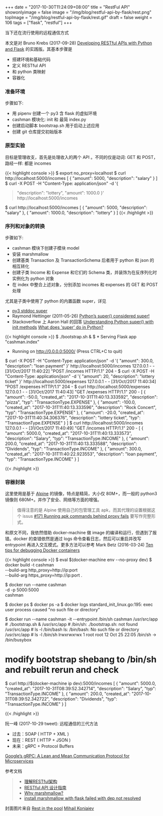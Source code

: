 +++
date = "2017-10-30T11:24:09+08:00"
title = "RestFul API"
showonlyimage = false
image = "/img/blog/restful-api-by-flask/rest.png"
topImage =  "/img/blog/restful-api-by-flask/rest.gif"
draft = false
weight = 106
tags = ["flask", "restful"]
+++

当下还在流行使用的远程通信方式
<!--more-->

本文是对 Bruno Krebs (2017-09-28) [Developing RESTful APIs with Python and Flask](https://auth0.com/blog/developing-restful-apis-with-python-and-flask/) 的实践版。其基本步骤是

- 搭建环境和基础代码
- 定义 RESTful API 
- 和 python 类映射
- 容器化

### 准备环境

步骤如下:

- 用 pipenv 创建一个 py3 含 flask 的虚拟环境
- cashman 模块化: init 和 最简 index.py 
- 创建启动脚本 bootstrap.sh 用于启动上述应用
- 创建 git 仓库提交初始版本


### 原型实验

目标是管理收支，首先是处理收入的两个 API 。不同的仅是动词: GET 和 POST，路经一样: 都是 incomes

{{< highlight console >}}
$ export no_proxy=localhost
$ curl http://localhost:5000/incomes
[
  {
    "amount": 5000, 
    "description": "salary"
  }
]
$ curl -X POST -H "Content-Type: application/json" -d '{
>    "description": "lottery",
>    "amount": 1000.0
> }' http://localhost:5000/incomes

$ curl http://localhost:5000/incomes
[
  {
    "amount": 5000, 
    "description": "salary"
  }, 
  {
    "amount": 1000.0, 
    "description": "lottery"
  }
]
{{< /highlight >}}

### 序列和对象的转换

步骤如下:

- cashman 模块下创建子模块 model
- 安装 marshmallow 
- 创建基类 Transaction 及 TransactionSchema 后者用于 python 和 json 的相互转化
- 创建子类 Income 和 Expense 和它们的 Schema 类，并装饰为在反序列化时实例化为 python 对象
- 在 index 中整合上述对象，分别添加 incomes 和 expenses 的 GET 和 POST 处理

尤其是子类中使用了 python 的内置函数 super，详见 

- [py3 stddoc super](https://docs.python.org/3.6/library/functions.html#super) 
- Raymond Hettinger (2011-05-26) [Python’s super() considered super!](https://rhettinger.wordpress.com/2011/05/26/super-considered-super/) 
- Stackoverflow 上 Aaron Hall 的回答 [Understanding Python super() with init methods](https://stackoverflow.com/a/27134600/4393386) [What does 'super' do in Python?](https://stackoverflow.com/a/33469090/4393386)

{{< highlight console >}}
$ ./bootstrap.sh &
$  * Serving Flask app "cashman.index"
 * Running on http://0.0.0.0:5000/ (Press CTRL+C to quit)

$ curl -X POST -H "Content-Type: application/json" -d '{
    "amount": 300.0,
    "description": "loan payment"
}' http://localhost:5000/incomes
127.0.0.1 - - [31/Oct/2017 11:40:22] "POST /incomes HTTP/1.1" 204 -
$ curl -X POST -H "Content-Type: application/json" -d '{
    "amount": 20,
    "description": "lottery ticket"
}' http://localhost:5000/expenses
127.0.0.1 - - [31/Oct/2017 11:40:34] "POST /expenses HTTP/1.1" 204 -
$ curl http://localhost:5000/expenses
127.0.0.1 - - [31/Oct/2017 11:40:43] "GET /expenses HTTP/1.1" 200 -
[
  {
    "amount": -50.0, 
    "created_at": "2017-10-31T11:40:13.333592", 
    "description": "pizza", 
    "typ": "TransactionType.EXPENSE"
  }, 
  {
    "amount": -100.0, 
    "created_at": "2017-10-31T11:40:13.333596", 
    "description": "Rock Concert", 
    "typ": "TransactionType.EXPENSE"
  }, 
  {
    "amount": -20.0, 
    "created_at": "2017-10-31T11:40:34.306376", 
    "description": "lottery ticket", 
    "typ": "TransactionType.EXPENSE"
  }
]
$ curl http://localhost:5000/incomes
127.0.0.1 - - [31/Oct/2017 11:40:49] "GET /incomes HTTP/1.1" 200 -
[
  {
    "amount": 5000.0, 
    "created_at": "2017-10-31T11:40:13.333573", 
    "description": "Salary", 
    "typ": "TransactionType.INCOME"
  }, 
  {
    "amount": 200.0, 
    "created_at": "2017-10-31T11:40:13.333588", 
    "description": "Dividends", 
    "typ": "TransactionType.INCOME"
  }, 
  {
    "amount": 300.0, 
    "created_at": "2017-10-31T11:40:22.923553", 
    "description": "loan payment", 
    "typ": "TransactionType.INCOME"
  }
]

{{< /highlight >}}

### 容器封装

这里使用是基于 [Alpine](https://en.wikipedia.org/wiki/Alpine_Linux) 的镜像，特点是精简，大小仅 80M+，而一般的 python3 镜像则 680M+。并作了安全、网络等方面的增强。

> 值得注意的是 Alpine 使用自己的包管理工具 apk，而其代理的设置根据这个 issus [#171 Running apk commands behind proxy fails](https://github.com/gliderlabs/docker-alpine/issues/171) 要写作完整形式。

和原文不同，我依然借助 docker-machine 做 image 的编译和运行，但遇到了报错。docker 的查错依然是通过 logs 命令查看日志，然后可以重启并改写 entrypoint 再进入交互模式。更多方法可以参考 Mark Betz (2016-03-24) [Ten tips for debugging Docker containers](https://medium.com/@betz.mark/ten-tips-for-debugging-docker-containers-cde4da841a1d)

{{< highlight console >}}
$ eval $(docker-machine env --no-proxy dev)
$ docker build -t cashman \
    --build-arg http_proxy=http://ip:port \
    --build-arg https_proxy=http://ip:port 
    .

$ docker run --name cashman \
     -d -p 5000:5000 \
     cashman
<hashid>

$ docker ps
$ docker ps -a
$ docker logs <hashid>
standard_init_linux.go:195: exec user process caused "no such file or directory"

$ docker run --name cashman -it --entrypoint /bin/sh cashman
/usr/src/app # ./bootstrap.sh &
/usr/src/app # /bin/sh: ./bootstrap.sh: not found
/usr/src/app # ls -l /bin/bash
ls: /bin/bash: No such file or directory
/usr/src/app # ls -l /bin/sh
lrwxrwxrwx    1 root     root            12 Oct 25 22:05 /bin/sh -> /bin/busybox

# modify bootstrap shebang to /bin/sh and rebuilt rerun and check
$ curl http://$(docker-machine ip dev):5000/incomes
[
  {
    "amount": 5000.0, 
    "created_at": "2017-10-31T08:39:52.342714", 
    "description": "Salary", 
    "typ": "TransactionType.INCOME"
  }, 
  {
    "amount": 200.0, 
    "created_at": "2017-10-31T08:39:52.342722", 
    "description": "Dividends", 
    "typ": "TransactionType.INCOME"
  }
]

{{< /highlight >}}

阮一峰 (2017-10-29 tweet): 远程通信的三代方法

  - 过去：SOAP ( HTTP + XML )
  - 现在：REST ( HTTP + JSON )
  - 未来：gRPC +  Protocol Buffers

  [Google’s gRPC: A Lean and Mean Communication Protocol for Microservices](https://thenewstack.io/grpc-lean-mean-communication-protocol-microservices/)

参考文档

> - [理解RESTful架构](http://www.ruanyifeng.com/blog/2011/09/restful.html)
> - [RESTful API 设计指南](http://www.ruanyifeng.com/blog/2014/05/restful_api.html)
> - [Why marshmallow?](https://marshmallow.readthedocs.io/en/latest/why.html)
> - [install marshmallow with flask failed with dep not resolved](https://github.com/kennethreitz/pipenv/issues/992)

封面图片来自 [Rest in the pool](https://dribbble.com/shots/3389841-Rest-in-the-pool) <a href="https://dribbble.com/mihkonyev"><i class="fa fa-dribbble" aria-hidden="true"></i> Mihail Koniaiev</a>
